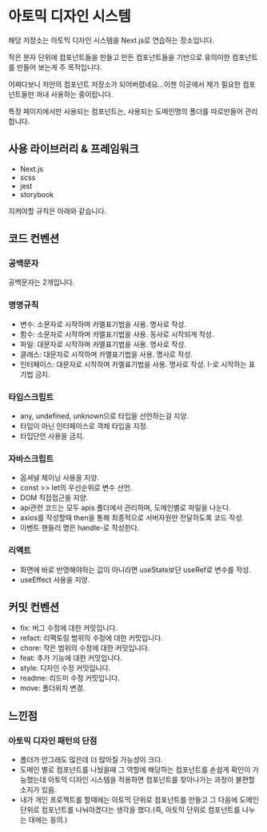 # 아토믹 디자인 시스템
해당 저장소는 아토믹 디자인 시스템을 Next.js로 연습하는 장소입니다.

작은 분자 단위에 컴포넌트들을 만들고 만든 컴포넌트들을 기반으로 유의미한 컴포넌트를 만들어 보는게 주 목적입니다.

어쩌다보니 저만의 컴포넌트 저장소가 되어버렸네요...이젠 이곳에서 제가 필요한 컴포넌트들만 꺼내 사용하는 중이랍니다.

특정 페이지에서만 사용되는 컴포넌트는, 사용되는 도메인명의 폴더를 따로만들어 관리합니다.

## 사용 라이브러리 & 프레임워크
- Next.js
- scss
- jest
- storybook

지켜야할 규칙은 아래와 같습니다.

## 코드 컨벤션

### 공백문자
공백문자는 2개입니다.

### 명명규칙
- 변수: 소문자로 시작하며 카멜표기법을 사용. 명사로 작성.
- 함수: 소문자로 시작하며 카멜표기법을 사용. 동사로 시작되게 작성.
- 파일: 대문자로 시작하며 카멜표기법을 사용. 명사로 작성.
- 클래스: 대문자로 시작하며 카멜표기법을 사용. 명사로 작성.
- 인터페이스: 대문자로 시작하며 카멜표기법을 사용. 명사로 작성. I-로 시작하는 표기법 금지.

### 타입스크립트
- any, undefined, unknown으로 타입을 선언하는걸 지양.
- 타입이 아닌 인터페이스로 객체 타입을 지정.
- 타입단언 사용을 금지.

### 자바스크립트
- 옵셔널 체이닝 사용을 지양.
- const >> let의 우선순위로 변수 선언.
- DOM 직접접근을 지양.
- api관련 코드는 모두 apis 폴더에서 관리하며, 도메인별로 파일을 나눈다.
- axios를 작성할때 then을 통해 최종적으로 서버자원만 전달하도록 코드 작성.
- 이벤트 핸들러 명은 handle-로 작성한다.

### 리액트
- 화면에 바로 반영해야하는 값이 아니라면 useState보단 useRef로 변수를 작성.
- useEffect 사용을 지양.

## 커밋 컨벤션
- fix: 버그 수정에 대한 커밋입니다.
- refact: 리팩토링 범위의 수정에 대한 커밋입니다.
- chore: 작은 범위의 수정에 대한 커밋입니다.
- feat: 추가 기능에 대한 커밋입니다.
- style: 디자인 수정 커밋입니다.
- readme: 리드미 수정 커밋입니다.
- move: 폴더위치 변경.


## 느낀점
### 아토믹 디자인 패턴의 단점
- 폴더가 안그래도 많은데 더 많아질 가능성이 크다.
- 도메인 별로 컴포넌트를 나눴을때 그 역할에 해당하는 컴포넌트를 손쉽게 확인이 가능했는데 아토믹 디자인 시스템을 적용하면 컴포넌트를 찾아나가는 과정이 불편할 소지가 있음.
- 내가 개인 프로젝트를 할때에는 아토믹 단위로 컴포넌트를 만들고 그 다음에 도메인 단위로 컴포넌트를 나눠야겠다는 생각을 했다.(즉, 아토믹 단위로 컴포넌트를 나누는 대에는 동의.)
